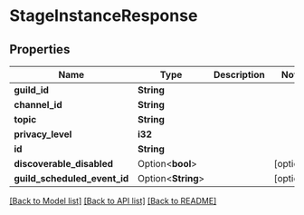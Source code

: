 # StageInstanceResponse

## Properties

Name | Type | Description | Notes
------------ | ------------- | ------------- | -------------
**guild_id** | **String** |  | 
**channel_id** | **String** |  | 
**topic** | **String** |  | 
**privacy_level** | **i32** |  | 
**id** | **String** |  | 
**discoverable_disabled** | Option<**bool**> |  | [optional]
**guild_scheduled_event_id** | Option<**String**> |  | [optional]

[[Back to Model list]](../README.md#documentation-for-models) [[Back to API list]](../README.md#documentation-for-api-endpoints) [[Back to README]](../README.md)


